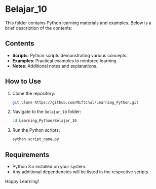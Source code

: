 # Belajar_10

This folder contains Python learning materials and examples. Below is a brief description of the contents:

## Contents

- **Scripts**: Python scripts demonstrating various concepts.
- **Examples**: Practical examples to reinforce learning.
- **Notes**: Additional notes and explanations.

## How to Use

1. Clone the repository:
    ```bash
    git clone https://github.com/Miftchul/Learning_Python.git
    ```
2. Navigate to the `Belajar_10` folder:
    ```bash
    cd Learning_Python/Belajar_10
    ```
3. Run the Python scripts:
    ```bash
    python script_name.py
    ```

## Requirements

- Python 3.x installed on your system.
- Any additional dependencies will be listed in the respective scripts.

Happy Learning!
